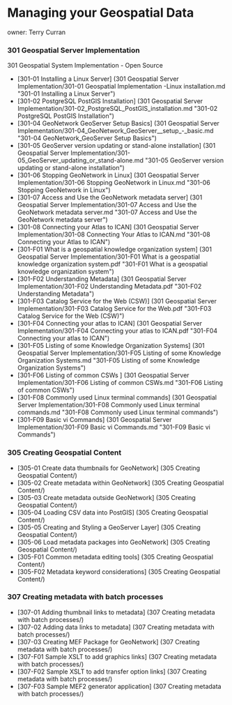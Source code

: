 Managing your Geospatial Data
===
owner: Terry Curran

### 301 Geospatial Server Implementation
301 Geospatial System Implementation - Open Source
- [301-01 Installing a Linux Server] (301 Geospatial Server Implementation/301-01 Geospatial Implementation -Linux installation.md "301-01 Installing a Linux Server")
- [301-02 PostgreSQL PostGIS Installation] (301 Geospatial Server Implementation/301-02_PostgreSQL_PostGIS_installation.md "301-02 PostgreSQL PostGIS Installation")
- [301-04 GeoNetwork GeoServer Setup Basics] (301 Geospatial Server Implementation/301-04_GeoNetwork_GeoServer__setup_-_basic.md  "301-04 GeoNetwork_GeoServer Setup Basics")
- [301-05 GeoServer version updating or stand-alone installation] (301 Geospatial Server Implementation/301-05_GeoServer_updating_or_stand-alone.md "301-05 GeoServer version updating or stand-alone installation")
- [301-06 Stopping GeoNetwork in Linux] (301 Geospatial Server Implementation/301-06 Stopping GeoNetwork in Linux.md "301-06 Stopping GeoNetwork in Linux")
- [301-07 Access and Use the GeoNetwork metadata server] (301 Geospatial Server Implementation/301-07 Access and Use the GeoNetwork metadata server.md "301-07 Access and Use the GeoNetwork metadata server")
- [301-08 Connecting your Atlas to ICAN] (301 Geospatial Server Implementation/301-08 Connecting Your Atlas to ICAN.md "301-08 Connecting your Atlas to ICAN")
- [301-F01 What is a geospatial knowledge organization system] (301 Geospatial Server Implementation/301-F01 What is a geospatial knowledge organization system.pdf "301-F01 What is a geospatial knowledge organization system")
- [301-F02 Understanding Metadata] (301 Geospatial Server Implementation/301-F02 Understanding Metadata.pdf "301-F02 Understanding Metadata")
- [301-F03 Catalog Service for the Web (CSW)] (301 Geospatial Server Implementation/301-F03 Catalog Service for the Web.pdf "301-F03 Catalog Service for the Web (CSW)")
- [301-F04 Connecting your atlas to ICAN] (301 Geospatial Server Implementation/301-F04 Connecting your atlas to ICAN.pdf "301-F04 Connecting your atlas to ICAN")
- [301-F05 Listing of some Knowledge Organization Systems]  (301 Geospatial Server Implementation/301-F05 Listing of some Knowledge Organization Systems.md "301-F05 Listing of some Knowledge Organization Systems")
- [301-F06 Listing of common CSWs ] (301 Geospatial Server Implementation/301-F06 Listing of common CSWs.md "301-F06 Listing of common CSWs")
- [301-F08 Commonly used Linux terminal commands] (301 Geospatial Server Implementation/301-F08 Commonly used Linux terminal commands.md "301-F08 Commonly used Linux terminal commands")
- [301-F09 Basic vi Commands] (301 Geospatial Server Implementation/301-F09 Basic vi Commands.md "301-F09 Basic vi Commands")

### 305 Creating Geospatial Content
- [305-01 Create data thumbnails for GeoNetwork] (305 Creating Geospatial Content/)
- [305-02 Create metadata within GeoNetwork] (305 Creating Geospatial Content/)
- [305-03 Create metadata outside GeoNetwork] (305 Creating Geospatial Content/)
- [305-04 Loading CSV data into PostGIS] (305 Creating Geospatial Content/)
- [305-05 Creating and Styling a GeoServer Layer] (305 Creating Geospatial Content/)
- [305-06 Load metadata packages into GeoNetwork] (305 Creating Geospatial Content/)
- [305-F01 Common metadata editing tools] (305 Creating Geospatial Content/)
- [305-F02 Metadata keyword considerations] (305 Creating Geospatial Content/)

### 307 Creating metadata with batch processes
- [307-01 Adding thumbnail links to metadata] (307 Creating metadata with batch processes/)
- [307-02 Adding data links to metadata] (307 Creating metadata with batch processes/)
- [307-03 Creating MEF Package for GeoNetwork] (307 Creating metadata with batch processes/)
- [307-F01 Sample XSLT to add graphics links] (307 Creating metadata with batch processes/)
- [307-F02 Sample XSLT to add transfer option links] (307 Creating metadata with batch processes/)
- [307-F03 Sample MEF2 generator application] (307 Creating metadata with batch processes/)